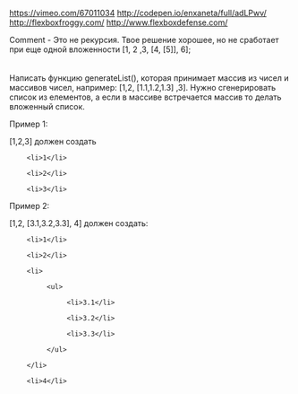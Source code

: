 https://vimeo.com/67011034
http://codepen.io/enxaneta/full/adLPwv/
http://flexboxfroggy.com/
http://www.flexboxdefense.com/


Comment - Это не рекурсия. Твое решение хорошее, но не сработает при еще одной вложенности [1, 2 ,3, [4, [5]], 6];
<br><br><br>
Написать функцию generateList(), которая принимает массив из чисел и массивов чисел, например: [1,2, [1.1,1.2,1.3] ,3]. Нужно сгенерировать список из елементов, а если в массиве встречается массив то делать вложенный список. 

Пример 1:

[1,2,3] должен создать 

<ul>

     <li>1</li>

     <li>2</li>

     <li>3</li>

</ul>



Пример 2:

[1,2, [3.1,3.2,3.3], 4] должен создать:

<ul>

     <li>1</li>

     <li>2</li>

     <li>  

          <ul>

               <li>3.1</li>

               <li>3.2</li>

               <li>3.3</li>

          </ul>

     </li>

     <li>4</li>

</ul>